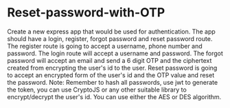 # Reset-password-with-OTP
Create a new express app that would be used for authentication.
The app should have a login, register, forgot password and reset password route.
The register route is going to accept a username, phone number and password.
The login route will accept a username and password.
The forgot password will accept an email and send a 6 digit OTP and the ciphertext created from encrypting the user's id to the user.
Reset password is going to accept an encrypted form of the user's id and the OTP value and reset the password.
Note: Remember to hash all passwords, use jwt to generate the token, you can use CryptoJS or any other suitable library to encrypt/decrypt the user's id. You can use either the AES or DES algorithm.
